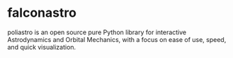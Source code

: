 # falconastro
poliastro is an open source pure Python library for interactive Astrodynamics and Orbital Mechanics, with a focus on ease of use, speed, and quick visualization.
